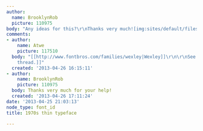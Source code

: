 ```yaml
---
author:
  name: BrooklynRob
  picture: 110975
body: "Any ideas for this?\r\nThanks very much![img:sites/default/files/old-images/tumblr_ma71he8wnq1r2mbqoo1_1280_6390.jpg]"
comments:
- author:
    name: Atwe
    picture: 117510
  body: "[[http://www.fontbros.com/families/wexley|Wexley]]\r\n\r\nSee also [[http://www.typophile.com/node/42139|this
    thread.]]"
  created: '2013-04-26 16:15:11'
- author:
    name: BrooklynRob
    picture: 110975
  body: Thanks very much for your help!
  created: '2013-04-26 17:11:24'
date: '2013-04-25 21:03:13'
node_type: font_id
title: 1970s thin typeface

---
```

